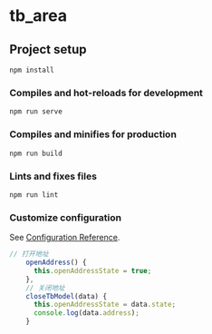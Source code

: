 # tb_area

## Project setup
```
npm install
```

### Compiles and hot-reloads for development
```
npm run serve
```

### Compiles and minifies for production
```
npm run build
```

### Lints and fixes files
```
npm run lint
```

### Customize configuration
See [Configuration Reference](https://cli.vuejs.org/config/).

```js
// 打开地址
    openAddress() {
      this.openAddressState = true;
    },
    // 关闭地址
    closeTbModel(data) {
      this.openAddressState = data.state;
      console.log(data.address);
    }
```
